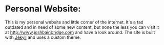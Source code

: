 # Personal Website:

This is my personal website and little corner of the internet. It's a tad outdated and in need of some new content, but none the less you can visit it at http://www.joshbainbridge.com and have a look around. The site is built with [Jekyll](https://jekyllrb.com) and uses a custom theme.